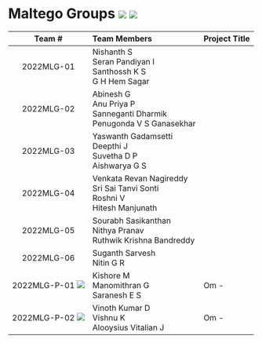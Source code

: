 # Maltego Groups ![](https://img.shields.io/badge/UG-22CYS-purple) ![](https://img.shields.io/badge/UG-21CYS-purple)

| Team # | Team Members | Project Title |
|:----:|:-----------|-------------|
| 2022MLG-01 | Nishanth S <br> Seran Pandiyan I <br> Santhossh K S <br> G H Hem Sagar | |
| 2022MLG-02 | Abinesh G <br> Anu Priya P <br> Sanneganti Dharmik <br> Penugonda V S Ganasekhar | | 
| 2022MLG-03 | Yaswanth Gadamsetti <br> Deepthi J <br> Suvetha D P  <br> Aishwarya G S | |
| 2022MLG-04 | Venkata Revan Nagireddy <br> Sri Sai Tanvi Sonti <br> Roshni V <br> Hitesh Manjunath | |
| 2022MLG-05 | Sourabh Sasikanthan <br> Nithya Pranav <br> Ruthwik Krishna Bandreddy | |
| 2022MLG-06 | Suganth Sarvesh <br> Nitin G R | |
| 2022MLG-P-01 ![](https://img.shields.io/badge/Om-darkblue) | Kishore M <br> Manomithran G <br> Saranesh E S | Om -  |
| 2022MLG-P-02 ![](https://img.shields.io/badge/Om-darkblue) | Vinoth Kumar D <br>Vishnu K <br>Alooysius Vitalian J | Om -  |
